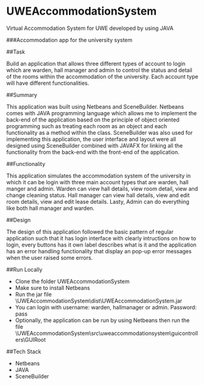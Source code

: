 # UWEAccommodationSystem
Virtual Accommodation System for UWE developed by using JAVA 

###Accommodation app for the university system

##Task

Build an application that allows three different types of account to login which are warden, hall manager and admin to control the status and detail of the rooms within the accommodation of the university. Each account type will have different functionalities.

##Summary 

This application was built using Netbeans and SceneBuilder. Netbeans comes with JAVA programming language which allows me to implement the back-end of the application based on the principle of object oriented programming such as treating each room as an object and each functionality as a method within the class. SceneBuilder was also used for implementing this application, the user interface and layout were all designed using SceneBuilder combined with JAVAFX for linking all the functionality from the back-end with the front-end of the application.

##Functionality

This application simulates the accommodation system of the university in which it can be login with three main account types that are warden, hall manger and admin. Warden can view hall details, view room detail, view and change cleaning status. Hall manager can view hall details, view and edit room details, view and edit lease details. Lasty, Admin can do everything like both hall manager and warden.

##Design

The design of this application followed the basic pattern of regular application such that it has login interface with clearly intructions on how to login, every buttons has it own label describes what is it and the application has an error handling functionality that display an pop-up error messages when the user raised some errors.   

##Run Locally

- Clone the folder UWEAccommodationSystem
- Make sure to install Netbeans
- Run the jar file \UWEAccommodationSystem\dist\UWEAccommodationSystem.jar
- You can login with username: warden, hallmanager or admin. Password: pass
- Optionally, the application can be run by using Netbeans then run the file \UWEAccommodationSystem\src\uweaccommodationsystem\guicontrollers\GUIRoot  

##Tech Stack

- Netbeans
- JAVA 
- SceneBuilder

